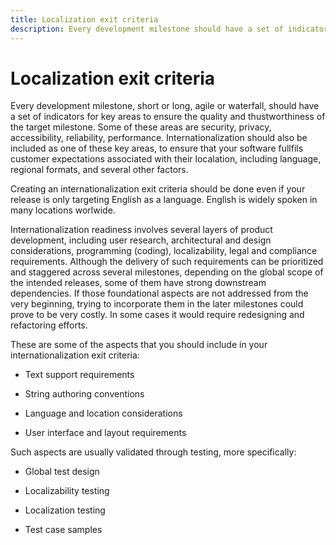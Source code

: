 ```yaml
---
title: Localization exit criteria
description: Every development milestone should have a set of indicators for key areas to ensure quality. This article suggests ways of defining localization exit criteria for these milestones.
---
```


# Localization exit criteria

Every development milestone, short or long, agile or waterfall, should have a set of indicators for key areas to ensure the quality and thustworthiness of the target milestone.
Some of these areas are security, privacy, accessibility, reliability, performance. Internationalization should also be included as one of these key areas, to ensure that your software fullfils customer expectations associated with their localation, including language, regional formats, and several other factors.

Creating an internationalization exit criteria should be done even if your release is only targeting English as a language. English is widely spoken in many locations worlwide.

Internationalization readiness involves several layers of product development, including user research, architectural and design considerations, programming (coding), localizability, legal and compliance requirements.
Although the delivery of such requirements can be prioritized and staggered across several milestones, depending on the global scope of the intended releases, some of them have strong downstream dependencies.
If those foundational aspects are not addressed from the very beginning, trying to incorporate them in the later milestones could prove to be very costly.
In some cases it would require redesigning and refactoring efforts.

These are some of the aspects that you should include in your internationalization exit criteria:

- Text support requirements

- String authoring conventions

- Language and location considerations

- User interface and layout requirements

Such aspects are usually validated through testing, more specifically:

- Global test design

- Localizability testing

- Localization testing

- Test case samples

